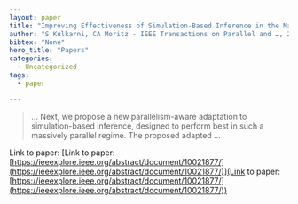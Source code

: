 ```yaml
---
layout: paper
title: "Improving Effectiveness of Simulation-Based Inference in the Massively Parallel Regime"
author: "S Kulkarni, CA Moritz - IEEE Transactions on Parallel and …, 2023 - ieeexplore.ieee.org"
bibtex: "None"
hero_title: "Papers"
categories:
  - Uncategorized
tags:
  - paper

---
```

>… Next, we propose a new parallelism-aware adaptation to simulation-based inference, designed to perform best in such a massively parallel regime. The proposed adapted …

Link to paper: [Link to paper: [https://ieeexplore.ieee.org/abstract/document/10021877/](https://ieeexplore.ieee.org/abstract/document/10021877/)](Link to paper: [https://ieeexplore.ieee.org/abstract/document/10021877/](https://ieeexplore.ieee.org/abstract/document/10021877/))


